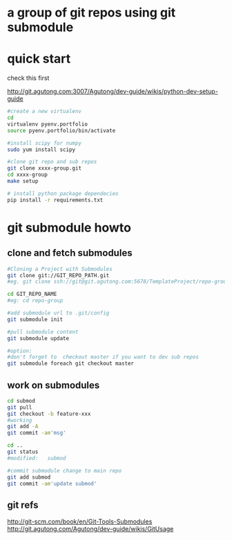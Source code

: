 # a group of git repos using git submodule

# quick start

check this first

http://git.agutong.com:3007/Agutong/dev-guide/wikis/python-dev-setup-guide


```sh
#create a new virtualenv
cd
virtualenv pyenv.portfolio
source pyenv.portfolio/bin/activate

#install scipy for numpy
sudo yum install scipy

#clone git repo and sub repos
git clone xxxx-group.git
cd xxxx-group
make setup

# install python package dependecies
pip install -r requirements.txt
```


# git submodule howto

## clone and fetch submodules

```sh
#Cloning a Project with Submodules
git clone git://GIT_REPO_PATH.git  
#eg. git clone ssh://git@git.agutong.com:5678/TemplateProject/repo-group.git

cd GIT_REPO_NAME
#eg: cd repo-group

#add submodule url to .git/config
git submodule init

#pull submodule content
git submodule update

#option:
#don't forget to  checkout master if you want to dev sub repos
git submodule foreach git checkout master
```

## work on submodules

```sh
cd submod
git pull
git checkout -b feature-xxx
#working
git add -A
git commit -am'msg'

cd ..
git status
#modified:   submod

#commit submodule change to main repo
git add submod
git commit -am'update submod'
```

## git refs
http://git-scm.com/book/en/Git-Tools-Submodules
http://git.agutong.com/Agutong/dev-guide/wikis/GitUsage

